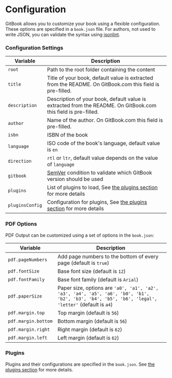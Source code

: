 # Configuration

GitBook allows you to customize your book using a flexible configuration. These options are specified in a `book.json` file. For authors, not used to write JSON, you can validate the syntax using [jsonlint](http://jsonlint.com).

### Configuration Settings

| Variable | Description |
| -------- | ----------- |
| `root` | Path to the root folder containing the content |
| `title` | Title of your book, default value is extracted from the README. On GitBook.com this field is pre-filled. |
| `description` | Description of your book, default value is extracted from the README. On GitBook.com this field is pre-filled. |
| `author` | Name of the author. On GitBook.com this field is pre-filled. |
| `isbn` | ISBN of the book |
| `language` | ISO code of the book's language, default value is `en` |
| `direction` | `rtl` or `ltr`, default value depends on the value of `language` |
| `gitbook` | [SemVer](http://semver.org) condition to validate which GitBook version should be used |
| `plugins` | List of plugins to load, See [the plugins section](plugins/README.md) for more details |
| `pluginsConfig` |Configuration for plugins, See [the plugins section](plugins/README.md) for more details |

### PDF Options

PDF Output can be customized using a set of options in the `book.json`:

| Variable | Description |
| -------- | ----------- |
| `pdf.pageNumbers` | Add page numbers to the bottom of every page (default is `true`) |
| `pdf.fontSize` | Base font size (default is `12`) |
| `pdf.fontFamily` | Base font family (default is `Arial`) |
| `pdf.paperSize` | Paper size, options are `'a0', 'a1', 'a2', 'a3', 'a4', 'a5', 'a6', 'b0', 'b1', 'b2', 'b3', 'b4', 'b5', 'b6', 'legal', 'letter'` (default is `a4`) |
| `pdf.margin.top` | Top margin (default is `56`) |
| `pdf.margin.bottom` | Bottom margin (default is `56`) |
| `pdf.margin.right` | Right margin (default is `62`) |
| `pdf.margin.left` | Left margin (default is `62`) |

### Plugins

Plugins and their configurations are specified in the `book.json`. See [the plugins section](plugins/README.md) for more details.


